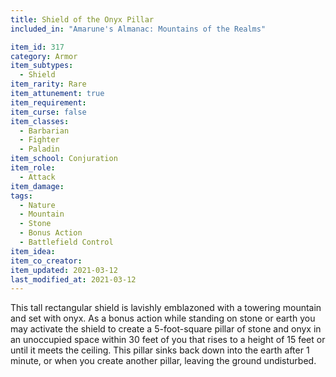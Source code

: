 ```yaml
---
title: Shield of the Onyx Pillar
included_in: "Amarune's Almanac: Mountains of the Realms"

item_id: 317
category: Armor
item_subtypes: 
  - Shield
item_rarity: Rare
item_attunement: true
item_requirement: 
item_curse: false
item_classes: 
  - Barbarian
  - Fighter
  - Paladin
item_school: Conjuration
item_role: 
  - Attack
item_damage: 
tags:
  - Nature
  - Mountain
  - Stone
  - Bonus Action
  - Battlefield Control
item_idea: 
item_co_creator: 
item_updated: 2021-03-12
last_modified_at: 2021-03-12
---
```


This tall rectangular shield is lavishly emblazoned with a towering mountain and set with onyx. As a bonus action while standing on stone or earth you may activate the shield to create a 5-foot-square pillar of stone and onyx in an unoccupied space within 30 feet of you that rises to a height of 15 feet or until it meets the ceiling. This pillar sinks back down into the earth after 1 minute, or when you create another pillar, leaving the ground undisturbed.
